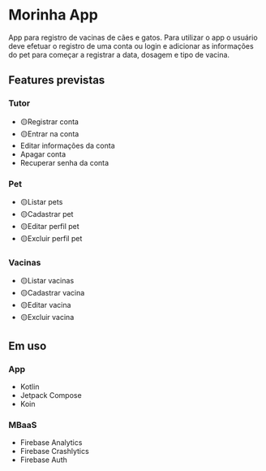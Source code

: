 # Morinha App
App para registro de vacinas de cães e gatos. Para utilizar o app o usuário deve efetuar o registro de uma conta ou login e adicionar as informações do pet para começar a registrar a data, dosagem e tipo de vacina.

## Features previstas 
### Tutor
- 🟡Registrar conta
- 🟡Entrar na conta
- Editar informações da conta
- Apagar conta
- Recuperar senha da conta

### Pet
- 🟡Listar pets
- 🟡Cadastrar pet
- 🟡Editar perfil pet
- 🟡Excluir perfil pet

### Vacinas
- 🟡Listar vacinas
- 🟡Cadastrar vacina
- 🟡Editar vacina
- 🟡Excluir vacina

## Em uso

### App
- Kotlin
- Jetpack Compose
- Koin

### MBaaS
- Firebase Analytics
- Firebase Crashlytics
- Firebase Auth
